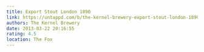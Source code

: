 ```yaml
---
title: Export Stout London 1890
link: https://untappd.com/b/the-kernel-brewery-export-stout-london-1890/13241
authors: The Kernel Brewery
date: 2013-03-22 20:16:55
rating: 4.5
location: The Fox
---
```

